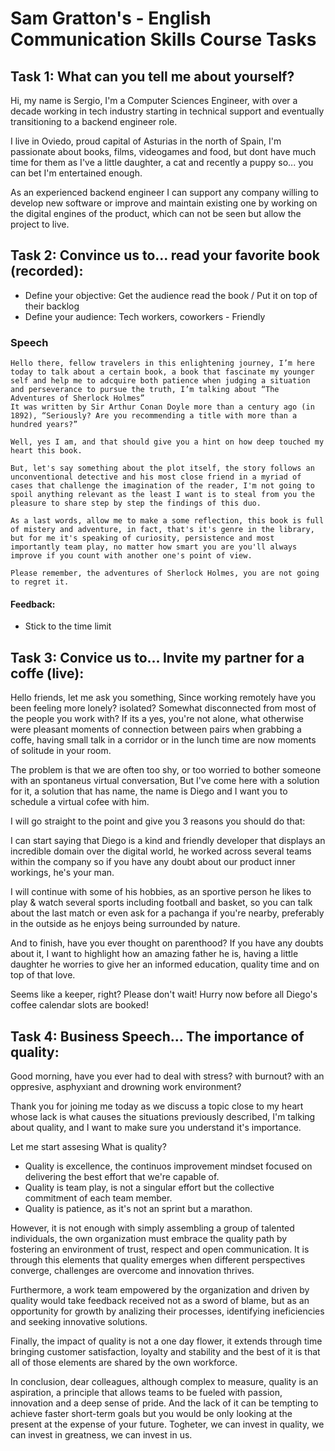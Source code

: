# Sam Gratton's - English Communication Skills Course Tasks

## Task 1: What can you tell me about yourself?

Hi, my name is Sergio, I'm a Computer Sciences Engineer, with over a decade working in tech industry starting in technical support
and eventually transitioning to a backend engineer role.

I live in Oviedo, proud capital of Asturias in the north of Spain, 
I'm passionate about books, films, videogames and food, but dont have much time for them as
I've a little daughter, a cat and recently a puppy so... you can bet I'm entertained enough.

As an experienced backend engineer I can support any company willing to develop new software or improve and maintain existing one by working on the digital engines of the product, which can not be seen but allow the project to live.

## Task 2: Convince us to... read your favorite book (recorded): 
 - Define your objective: Get the audience read the book / Put it on top of their backlog
 - Define your audience: Tech workers, coworkers - Friendly

### Speech

```asciidoc
Hello there, fellow travelers in this enlightening journey, I’m here today to talk about a certain book, a book that fascinate my younger self and help me to adcquire both patience when judging a situation and perseverance to pursue the truth, I’m talking about “The Adventures of Sherlock Holmes”
It was written by Sir Arthur Conan Doyle more than a century ago (in 1892), “Seriously? Are you recommending a title with more than a hundred years?”

Well, yes I am, and that should give you a hint on how deep touched my heart this book.

But, let's say something about the plot itself, the story follows an unconventional detective and his most close friend in a myriad of cases that challenge the imagination of the reader, I'm not going to spoil anything relevant as the least I want is to steal from you the pleasure to share step by step the findings of this duo.

As a last words, allow me to make a some reflection, this book is full of mistery and adventure, in fact, that's it's genre in the library, but for me it's speaking of curiosity, persistence and most importantly team play, no matter how smart you are you'll always improve if you count with another one's point of view.

Please remember, the adventures of Sherlock Holmes, you are not going to regret it.
```
#### Feedback: 
- Stick to the time limit

## Task 3: Convice us to... Invite my partner for a coffe (live):

Hello friends, let me ask you something, Since working remotely have you been feeling more lonely? isolated? Somewhat disconnected from most of the people you work with? If its a yes, you're not alone, what otherwise were pleasant moments of connection between pairs when grabbing a coffe, having small talk in a corridor or in the lunch time are now moments of solitude in your room.

The problem is that we are often too shy, or too worried to bother someone with an spontaneus virtual conversation, But I've come here with a solution for it, a solution that has name, the name is Diego and I want you to schedule a virtual cofee with him.

I will go straight to the point and give you 3 reasons you should do that:

I can start saying that Diego is a kind and friendly developer that displays an incredible domain over the digital world, he worked across several teams within the company so if you have any doubt about our product inner workings, he's your man.

I will continue with some of his hobbies, as an sportive person he likes to play & watch several sports including football and basket, so you can talk about the last match or even ask for a pachanga if you're nearby, preferably in the outside as he enjoys being surrounded by nature.

And to finish, have you ever thought on parenthood? If you have any doubts about it, I want to highlight how an amazing father he is, having a little daughter he worries to give her an informed education, quality time and on top of that love.

Seems like a keeper, right? Please don't wait! Hurry now before all Diego's coffee calendar slots are booked!

## Task 4: Business Speech... The importance of quality:

Good morning, have you ever had to deal with stress? with burnout? with an oppresive, asphyxiant and drowning work environment?

Thank you for joining me today as we discuss a topic close to my heart whose lack is what causes the situations previously described, I'm talking about quality, and I want to make sure you understand it's importance.

Let me start assesing What is quality? 
- Quality is excellence, the continuos improvement mindset focused on delivering the best effort that we're capable of.
- Quality is team play, is not a singular effort but the collective commitment of each team member.
- Quality is patience, as it's not an sprint but a marathon.

However, it is not enough with simply assembling a group of talented individuals, the own organization must embrace the quality path by fostering an environment of trust, respect and open communication. It is through this elements that quality emerges when different perspectives converge, challenges are overcome and innovation thrives.

Furthermore, a work team empowered by the organization and driven by quality would take feedback received not as a sword of blame, but as an opportunity for growth by analizing their processes, identifying ineficiencies and seeking innovative solutions.

Finally, the impact of quality is not a one day flower, it extends through time bringing customer satisfaction, loyalty and stability and the best of it is that all of those elements are shared by the own workforce.

In conclusion, dear colleagues, although complex to measure, quality is an aspiration, a principle that allows teams to be fueled with passion, innovation and a deep sense of pride.
And the lack of it can be tempting to achieve faster short-term goals but you would be only looking at the present at the expense of your future.
Togheter, we can invest in quality, we can invest in greatness, we can invest in us.

